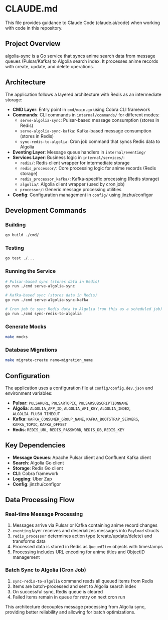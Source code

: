 # CLAUDE.md

This file provides guidance to Claude Code (claude.ai/code) when working with code in this repository.

## Project Overview

algolia-sync is a Go service that syncs anime search data from message queues (Pulsar/Kafka) to Algolia search index. It processes anime records with create, update, and delete operations.

## Architecture

The application follows a layered architecture with Redis as an intermediate storage:

- **CMD Layer**: Entry point in `cmd/main.go` using Cobra CLI framework
- **Commands**: CLI commands in `internal/commands/` for different modes:
  - `serve-algolia-sync`: Pulsar-based message consumption (stores in Redis)
  - `serve-algolia-sync-kafka`: Kafka-based message consumption (stores in Redis)
  - `sync-redis-to-algolia`: Cron job command that syncs Redis data to Algolia
- **Eventing Layer**: Message queue handlers in `internal/eventing/`
- **Services Layer**: Business logic in `internal/services/`:
  - `redis/`: Redis client wrapper for intermediate storage
  - `redis_processor/`: Core processing logic for anime records (Redis storage)
  - `redis_processor_kafka/`: Kafka-specific processing (Redis storage)
  - `algolia/`: Algolia client wrapper (used by cron job)
  - `processor/`: Generic message processing utilities
- **Config**: Configuration management in `config/` using jinzhu/configor

## Development Commands

### Building
```bash
go build ./cmd/
```

### Testing
```bash
go test ./...
```

### Running the Service
```bash
# Pulsar-based sync (stores data in Redis)
go run ./cmd serve-algolia-sync

# Kafka-based sync (stores data in Redis)
go run ./cmd serve-algolia-sync-kafka

# Cron job to sync Redis data to Algolia (run this as a scheduled job)
go run ./cmd sync-redis-to-algolia
```

### Generate Mocks
```bash
make mocks
```

### Database Migrations
```bash
make migrate-create name=migration_name
```

## Configuration

The application uses a configuration file at `config/config.dev.json` and environment variables:

- **Pulsar**: `PULSARURL`, `PULSARTOPIC`, `PULSARSUBSCRIPTIONNAME`
- **Algolia**: `ALGOLIA_APP_ID`, `ALGOLIA_API_KEY`, `ALGOLIA_INDEX`, `ALGOLIA_FLUSH_TIMEOUT`
- **Kafka**: `KAFKA_CONSUMER_GROUP_NAME`, `KAFKA_BOOTSTRAP_SERVERS`, `KAFKA_TOPIC`, `KAFKA_OFFSET`
- **Redis**: `REDIS_URL`, `REDIS_PASSWORD`, `REDIS_DB`, `REDIS_KEY`

## Key Dependencies

- **Message Queues**: Apache Pulsar client and Confluent Kafka client
- **Search**: Algolia Go client
- **Storage**: Redis Go client
- **CLI**: Cobra framework
- **Logging**: Uber Zap
- **Config**: jinzhu/configor

## Data Processing Flow

### Real-time Message Processing
1. Messages arrive via Pulsar or Kafka containing anime record changes
2. `eventing` layer receives and deserializes messages into `Payload` structs
3. `redis_processor` determines action type (create/update/delete) and transforms data
4. Processed data is stored in Redis as `QueuedItem` objects with timestamps
5. Processing includes URL encoding for anime titles and ObjectID management

### Batch Sync to Algolia (Cron Job)
1. `sync-redis-to-algolia` command reads all queued items from Redis
2. Items are batch-processed and sent to Algolia search index
3. On successful sync, Redis queue is cleared
4. Failed items remain in queue for retry on next cron run

This architecture decouples message processing from Algolia sync, providing better reliability and allowing for batch optimizations.
